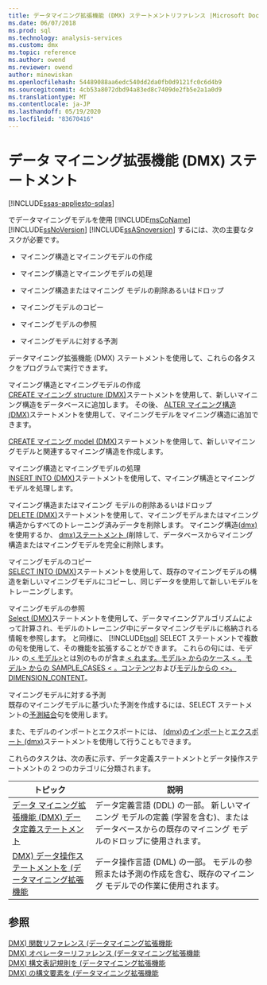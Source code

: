 ```yaml
---
title: データマイニング拡張機能 (DMX) ステートメントリファレンス |Microsoft Docs
ms.date: 06/07/2018
ms.prod: sql
ms.technology: analysis-services
ms.custom: dmx
ms.topic: reference
ms.author: owend
ms.reviewer: owend
author: minewiskan
ms.openlocfilehash: 54489088aa6edc540dd2da0fb0d9121fc0c6d4b9
ms.sourcegitcommit: 4cb53a8072dbd94a83ed8c7409de2fb5e2a1a0d9
ms.translationtype: MT
ms.contentlocale: ja-JP
ms.lasthandoff: 05/19/2020
ms.locfileid: "83670416"
---
```

# <a name="data-mining-extensions-dmx-statements"></a>データ マイニング拡張機能 (DMX) ステートメント
[!INCLUDE[ssas-appliesto-sqlas](../includes/ssas-appliesto-sqlas.md)]

  でデータマイニングモデルを使用 [!INCLUDE[msCoName](../includes/msconame-md.md)] [!INCLUDE[ssNoVersion](../includes/ssnoversion-md.md)] [!INCLUDE[ssASnoversion](../includes/ssasnoversion-md.md)] するには、次の主要なタスクが必要です。  
  
-   マイニング構造とマイニングモデルの作成  
  
-   マイニング構造とマイニングモデルの処理  
  
-   マイニング構造またはマイニング モデルの削除あるいはドロップ  
  
-   マイニングモデルのコピー  
  
-   マイニングモデルの参照  
  
-   マイニングモデルに対する予測  
  
 データマイニング拡張機能 (DMX) ステートメントを使用して、これらの各タスクをプログラムで実行できます。  
  
 マイニング構造とマイニングモデルの作成  
 [CREATE マイニング structure &#40;DMX&#41;](../dmx/create-mining-structure-dmx.md)ステートメントを使用して、新しいマイニング構造をデータベースに追加します。 その後、 [ALTER マイニング構造 &#40;DMX&#41;](../dmx/alter-mining-structure-dmx.md)ステートメントを使用して、マイニングモデルをマイニング構造に追加できます。  
  
 [CREATE マイニング model &#40;DMX&#41;](../dmx/create-mining-model-dmx.md)ステートメントを使用して、新しいマイニングモデルと関連するマイニング構造を作成します。  
  
 マイニング構造とマイニングモデルの処理  
 [INSERT INTO &#40;DMX&#41;](../dmx/insert-into-dmx.md)ステートメントを使用して、マイニング構造とマイニングモデルを処理します。  
  
 マイニング構造またはマイニング モデルの削除あるいはドロップ  
 [DELETE &#40;DMX&#41;](../dmx/delete-dmx.md)ステートメントを使用して、マイニングモデルまたはマイニング構造からすべてのトレーニング済みデータを削除します。 マイニング構造[&#40;dmx&#41;](../dmx/drop-mining-structure-dmx.md)を使用するか、 [dmx&#41;ステートメント &#40;](../dmx/drop-mining-model-dmx.md)削除して、データベースからマイニング構造またはマイニングモデルを完全に削除します。  
  
 マイニングモデルのコピー  
 [SELECT INTO &#40;DMX&#41;](../dmx/select-into-dmx.md)ステートメントを使用して、既存のマイニングモデルの構造を新しいマイニングモデルにコピーし、同じデータを使用して新しいモデルをトレーニングします。  
  
 マイニングモデルの参照  
 [Select &#40;DMX&#41;](../dmx/select-dmx.md)ステートメントを使用して、データマイニングアルゴリズムによって計算され、モデルのトレーニング中にデータマイニングモデルに格納される情報を参照します。 と同様に、 [!INCLUDE[tsql](../includes/tsql-md.md)] SELECT ステートメントで複数の句を使用して、その機能を拡張することができます。 これらの句には、モデル> の[ \< モデル>](../dmx/select-distinct-from-model-dmx.md)とは別のものが含ま[ \< れます。](../dmx/select-from-model-cases-dmx.md)[モデル> からのケース \< 。](../dmx/select-from-model-sample-cases-dmx.md)[モデル> からの SAMPLE_CASES \< 。コンテンツ](../dmx/select-from-model-content-dmx.md)および[モデルからの \<>。DIMENSION_CONTENT](../dmx/select-from-model-dimension-content-dmx.md)。  
  
 マイニングモデルに対する予測  
 既存のマイニングモデルに基づいた予測を作成するには、SELECT ステートメントの[予測結合](../dmx/select-from-model-prediction-join-dmx.md)句を使用します。  
  
 また、モデルのインポートとエクスポートには、 [&#40;dmx&#41;のインポート](../dmx/import-dmx.md)と[エクスポート &#40;dmx&#41;](../dmx/export-dmx.md)ステートメントを使用して行うこともできます。  
  
 これらのタスクは、次の表に示す、データ定義ステートメントとデータ操作ステートメントの 2 つのカテゴリに分類されます。  
  
|トピック|説明|  
|-----------|-----------------|  
|[データ マイニング拡張機能 (DMX) データ定義ステートメント](../dmx/dmx-statements-data-definition.md)|データ定義言語 (DDL) の一部。 新しいマイニング モデルの定義 (学習を含む)、またはデータベースからの既存のマイニング モデルのドロップに使用されます。|  
|[DMX&#41; データ操作ステートメントを &#40;データマイニング拡張機能](../dmx/dmx-statements-data-manipulation.md)|データ操作言語 (DML) の一部。 モデルの参照または予測の作成を含む、既存のマイニング モデルでの作業に使用されます。|  
  
## <a name="see-also"></a>参照  
 [DMX&#41; 関数リファレンス &#40;データマイニング拡張機能](../dmx/data-mining-extensions-dmx-function-reference.md)   
 [DMX&#41; オペレーターリファレンス &#40;データマイニング拡張機能](../dmx/data-mining-extensions-dmx-operator-reference.md)   
 [DMX&#41; 構文表記規則を &#40;データマイニング拡張機能](../dmx/data-mining-extensions-dmx-syntax-conventions.md)   
 [DMX&#41; の構文要素を &#40;データマイニング拡張機能](../dmx/data-mining-extensions-dmx-syntax-elements.md)  
  
  
